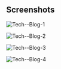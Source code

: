 ## Screenshots
![Tech--Blog-1](https://user-images.githubusercontent.com/89287787/152654726-d5cf1ab8-b0c4-498b-8466-a4e5f435c851.png)

![Tech--Blog-2](https://user-images.githubusercontent.com/89287787/152654727-36689f23-e67f-4603-9850-e02f83e57ea0.png)

![Tech--Blog-3](https://user-images.githubusercontent.com/89287787/152654730-c226816d-9abd-43ed-af92-61a293525a42.png)

![Tech--Blog-4](https://user-images.githubusercontent.com/89287787/152654747-93d43c2b-fcb9-4337-85dc-72acbff9ef06.png)